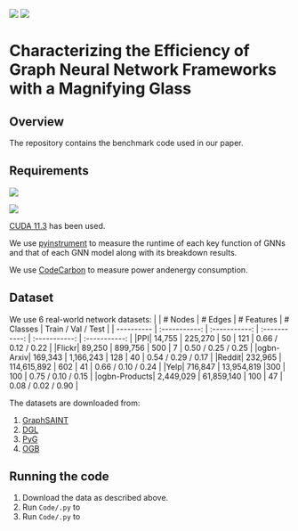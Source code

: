 [![](https://img.shields.io/badge/license-GPL--3.0-blue)](https://www.gnu.org/licenses/)
[![](https://img.shields.io/badge/Python-3.8-green)](https://www.python.org/)

# Characterizing the Efficiency of Graph Neural Network Frameworks with a Magnifying Glass

<!---This is a Python3 implementation of our benchmark experiments for graph neural network frameworks, as described in our paper.--> 

## Overview

The repository contains the benchmark code used in our paper. 


## Requirements

<!--PyTorch v1.11.0--> 

[![](https://img.shields.io/badge/PyTorch-1.11.0-green)](https://pytorch.org/get-started/previous-versions/)

<!--OGB=1.3.3--> 

[![](https://img.shields.io/badge/OGB-1.3.3-green)](https://ogb.stanford.edu/docs/home/)



[CUDA 11.3](https://developer.nvidia.com/cuda-11.3.0-download-archive) has been used.

We use [pyinstrument](https://github.com/joerick/pyinstrument) to measure the runtime of each key function of GNNs and that of each GNN model along with its breakdown results.

We use [CodeCarbon](https://github.com/mlco2/codecarbon) to measure power andenergy consumption.


## Dataset
We use 6 real-world network datasets:
| | # Nodes | # Edges | # Features | # Classes | Train / Val / Test |
| ---------- | :-----------:  | :-----------: | :-----------: | :-----------:  | :-----------: |
|PPI| 14,755 | 225,270 | 50 | 121 | 0.66 / 0.12 / 0.22 |
|Flickr| 89,250 | 899,756 | 500 | 7 | 0.50 / 0.25 / 0.25 |
|ogbn-Arxiv| 169,343 | 1,166,243 | 128 | 40 | 0.54 / 0.29 / 0.17 |
|Reddit| 232,965 | 114,615,892 | 602 | 41 | 0.66 / 0.10 / 0.24 |
|Yelp| 716,847 | 13,954,819 |300 | 100 | 0.75 / 0.10 / 0.15 |
|ogbn-Products| 2,449,029 | 61,859,140 | 100 | 47 | 0.08 / 0.02 / 0.90 |



The datasets are downloaded from:
1. [GraphSAINT](https://github.com/GraphSAINT/GraphSAINT)
2. [DGL](https://www.dgl.ai/)
3. [PyG](https://www.pyg.org/)
4. [OGB](https://ogb.stanford.edu/)


## Running the code
1. Download the data as described above.
2. Run ```Code/.py``` to 
3. Run ```Code/.py``` to 


<!---## Cite--> 

<!---Please cite our paper if you use this code in your own work:--> 
